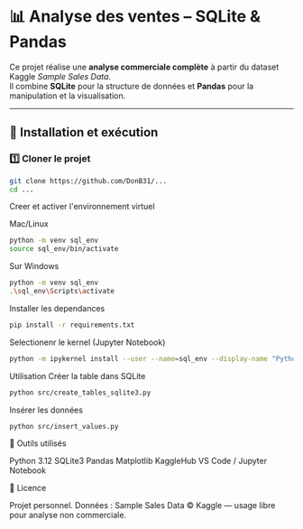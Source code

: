 # 📊 Analyse des ventes – SQLite & Pandas

Ce projet réalise une **analyse commerciale complète** à partir du dataset Kaggle *Sample Sales Data*.  
Il combine **SQLite** pour la structure de données et **Pandas** pour la manipulation et la visualisation.

---

## 🚀 Installation et exécution

### 1️⃣ Cloner le projet
```bash
git clone https://github.com/DonB31/...
cd ...
```


Creer et activer l'environnement virtuel

Mac/Linux
```bash
python -m venv sql_env
source sql_env/bin/activate
```

Sur Windows
```bash
python -m venv sql_env
.\sql_env\Scripts\activate
```
Installer les dependances

```bash
pip install -r requirements.txt
```
Selectionenr le kernel (Jupyter Notebook)

```bash
python -m ipykernel install --user --name=sql_env --display-name "Python (sql_env)"
```


Utilisation 
Créer la table dans SQLite
```bash
python src/create_tables_sqlite3.py
```
Insérer les données
```bash
python src/insert_values.py
```

🧰 Outils utilisés

Python 3.12
SQLite3
Pandas
Matplotlib
KaggleHub
VS Code / Jupyter Notebook


📜 Licence

Projet personnel.
Données : Sample Sales Data © Kaggle — usage libre pour analyse non commerciale.